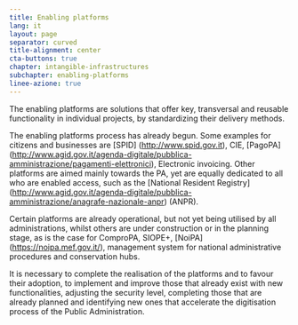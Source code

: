```yaml
---
title: Enabling platforms
lang: it
layout: page
separator: curved
title-alignment: center
cta-buttons: true
chapter: intangible-infrastructures
subchapter: enabling-platforms
linee-azione: true
---
```

The enabling platforms are solutions that offer key, transversal and reusable functionality in individual projects, by standardizing their delivery methods.

The enabling platforms process has already begun. Some examples for citizens and businesses are [SPID] (http://www.spid.gov.it), CIE, [PagoPA] (http://www.agid.gov.it/agenda-digitale/pubblica-amministrazione/pagamenti-elettronici), Electronic invoicing. Other platforms are aimed mainly towards the PA, yet are equally dedicated to all who are enabled access, such as the [National Resident Registry] (http://www.agid.gov.it/agenda-digitale/pubblica-amministrazione/anagrafe-nazionale-anpr) (ANPR).

Certain platforms are already operational, but not yet being utilised by all administrations, whilst others are under construction or in the planning stage, as is the case for ComproPA, SIOPE+, [NoiPA] (https://noipa.mef.gov.it/), management system for national administrative procedures and conservation hubs.

It is necessary to complete the realisation of the platforms and to favour their adoption, to implement and improve those that already exist with new functionalities, adjusting the security level, completing those that are already planned and identifying new ones that accelerate the digitisation process of the Public Administration.
